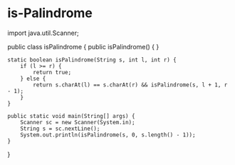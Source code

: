 # is-Palindrome
import java.util.Scanner;

public class isPalindrome {
    public isPalindrome() {
    }

    static boolean isPalindrome(String s, int l, int r) {
        if (l >= r) {
            return true;
        } else {
            return s.charAt(l) == s.charAt(r) && isPalindrome(s, l + 1, r - 1);
        }
    }

    public static void main(String[] args) {
        Scanner sc = new Scanner(System.in);
        String s = sc.nextLine();
        System.out.println(isPalindrome(s, 0, s.length() - 1));
    }
}
